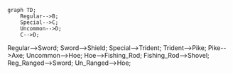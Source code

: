 ```mermaid
graph TD;
    Regular-->B;
    Special-->C;
    Uncommon-->D;
    C-->D;
```
Regular-->Sword;
    Sword-->Shield;
    Special-->Trident;
    Trident-->Pike;
    Pike-->Axe;
    Uncommon-->Hoe;
    Hoe-->Fishing_Rod;
    Fishing_Rod-->Shovel;
    Reg_Ranged-->Sword;
    Un_Ranged-->Hoe;
